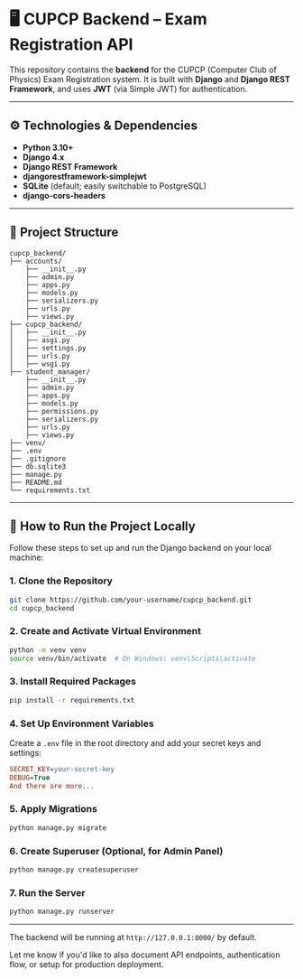 # 🖥️ CUPCP Backend – Exam Registration API

This repository contains the **backend** for the CUPCP (Computer Club of Physics) Exam Registration system. It is built with **Django** and **Django REST Framework**, and uses **JWT** (via Simple JWT) for authentication.

---

## ⚙️ Technologies & Dependencies

- **Python 3.10+**  
- **Django 4.x**  
- **Django REST Framework**  
- **djangorestframework-simplejwt**  
- **SQLite** (default; easily switchable to PostgreSQL)  
- **django-cors-headers**  

---

## 📁 Project Structure

```text
cupcp_backend/
├── accounts/
    ├── __init__.py
    ├── admin.py
    ├── apps.py
    ├── models.py
    ├── serializers.py
    ├── urls.py
    ├── views.py
├── cupcp_backend/
│   ├── __init__.py
│   ├── asgi.py
│   ├── settings.py
│   ├── urls.py
│   ├── wsgi.py
├── student_manager/
    ├── __init__.py
    ├── admin.py
    ├── apps.py
    ├── models.py
    ├── permissions.py
    ├── serializers.py
    ├── urls.py
    ├── views.py
├── venv/
├── .env
├── .gitignore
├── db.sqlite3
├── manage.py
├── README.md
└── requirements.txt
```

---

## 🚀 How to Run the Project Locally

Follow these steps to set up and run the Django backend on your local machine:

### 1. Clone the Repository

```bash
git clone https://github.com/your-username/cupcp_backend.git
cd cupcp_backend
```

### 2. Create and Activate Virtual Environment

```bash
python -m venv venv
source venv/bin/activate  # On Windows: venv\Scripts\activate
```

### 3. Install Required Packages

```bash
pip install -r requirements.txt
```

### 4. Set Up Environment Variables

Create a `.env` file in the root directory and add your secret keys and settings:

```ini
SECRET_KEY=your-secret-key
DEBUG=True
And there are more...
```

### 5. Apply Migrations

```bash
python manage.py migrate
```

### 6. Create Superuser (Optional, for Admin Panel)

```bash
python manage.py createsuperuser
```

### 7. Run the Server

```bash
python manage.py runserver
```

---

The backend will be running at `http://127.0.0.1:8000/` by default.

Let me know if you'd like to also document API endpoints, authentication flow, or setup for production deployment.
